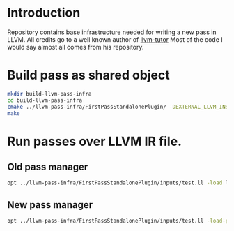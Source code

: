 # Introduction
Repository contains base infrastructure needed for writing a new pass in LLVM.
All credits go to a well known author of [llvm-tutor](https://github.com/banach-space/llvm-tutor)
Most of the code I would say almost all comes from his repository.

# Build pass as shared object

```bash
mkdir build-llvm-pass-infra
cd build-llvm-pass-infra
cmake ../llvm-pass-infra/FirstPassStandalonePlugin/ -DEXTERNAL_LLVM_INSTALL_DIR=<path to llvm install>
make
```

# Run passes over LLVM IR file.

## Old pass manager
```bash
opt ../llvm-pass-infra/FirstPassStandalonePlugin/inputs/test.ll -load lib/liblegacyhelloworld.so -legacy-hello-world
```

## New pass manager
```bash
opt ../llvm-pass-infra/FirstPassStandalonePlugin/inputs/test.ll -load-pass-plugin lib/libnewpmhelloworld.so  -passes=new-pm-hello-world
```

